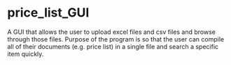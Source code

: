 # price_list_GUI
A GUI that allows the user to upload excel files and csv files and browse through those files.
Purpose of the program is so that the user can compile all of their documents (e.g. price list) in a single file and search a specific item quickly.
